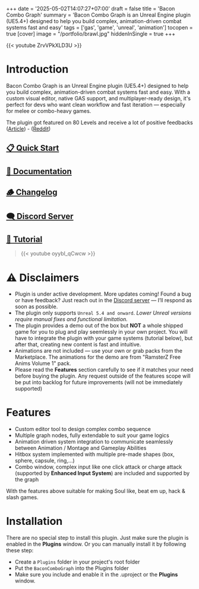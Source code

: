 +++
date = '2025-05-02T14:07:27+07:00'
draft = false
title = 'Bacon Combo Graph'
summary = 'Bacon Combo Graph is an Unreal Engine plugin (UE5.4+) designed to help you build complex, animation-driven combat systems fast and easy'
tags = ['gas', 'game', 'unreal', 'animation']
tocopen = true
[cover]
image = "/portfolio/brawl.jpg"
hiddenInSingle = true
+++

{{< youtube ZrvVPkXLD3U >}}

# Introduction
Bacon Combo Graph is an Unreal Engine plugin (UE5.4+) designed to help you build complex, animation-driven combat systems fast and easy. With a custom visual editor, native GAS support, and multiplayer-ready design, it's perfect for devs who want clean workflow and fast iteration — especially for melee or combo-heavy games.

The plugin got featured on 80 Levels and receive a lot of positive feedbacks ([Article](https://80.lv/articles/custom-combat-system-editor-tool-for-combo-creation-in-ue5)) - ([Reddit](https://www.reddit.com/r/UnrealEngine5/comments/1iwhbtn/showcasing_my_combat_system_editor_tool_for_combo/))

## [📋 Quick Start](../quick-start)
## [📖 Documentation](../documentation)
## [🪵 Changelog](../changelog)
## [🗨️ Discord Server](https://discord.gg/4sWctpzayy)
## [📼 Tutorial](https://www.youtube.com/watch?v=oyybI_qCwcw)

>{{< youtube oyybI_qCwcw >}}

# ⚠️ Disclaimers
- Plugin is under active development. More updates coming! Found a bug or have feedback? Just reach out in the [Discord server](https://discord.gg/4sWctpzayy) — I’ll respond as soon as possible.
- The plugin only supports `Unreal 5.4 and onward`. _Lower Unreal versions require manual fixes and functional limitation._
- The plugin provides a demo out of the box but **NOT** a whole shipped game for you to plug and play seemlessly in your own project. You will have to integrate the plugin with your game systems (tutorial below), but after that, creating new content is fast and intuitive.
- Animations are not included — use your own or grab packs from the Marketplace. The animations for the demo are from "RamsterZ Free Anims Volume 1" pack.
- Please read the **Features** section carefully to see if it matches your need before buying the plugin. Any request outside of the features scope will be put into backlog for future improvements (will not be immediately supported)

# Features
- Custom editor tool to design complex combo sequence
- Multiple graph nodes, fully extendable to suit your game logics
- Animation driven system integration to communicate seamlessly between Animation / Montage and Gameplay Abilities
- Hitbox system implemented with multiple pre-made shapes (box, sphere, capsule, ring,...)
- Combo window, complex input like one click attack or charge attack (supported by **Enhanced Input System**) are included and supported by the graph

With the features above suitable for making Soul like, beat em up, hack & slash games.

# Installation
There are no special step to install this plugin. Just make sure the plugin is enabled in the **Plugins** window. Or you can manually install it by following these step:
- Create a `Plugins` folder in your project's root folder
- Put the `BaconComboGraph` into the Plugins folder
- Make sure you include and enable it in the .uproject or the **Plugins** window.